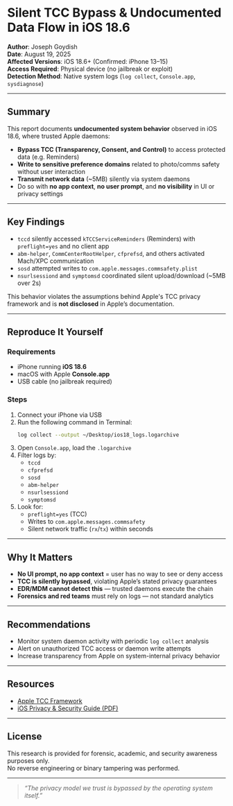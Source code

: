 # Silent TCC Bypass & Undocumented Data Flow in iOS 18.6

**Author**: Joseph Goydish  
**Date**: August 19, 2025  
**Affected Versions**: iOS 18.6+ (Confirmed: iPhone 13–15)  
**Access Required**: Physical device (no jailbreak or exploit)  
**Detection Method**: Native system logs (`log collect`, `Console.app`, `sysdiagnose`)  

---

##  Summary

This report documents **undocumented system behavior** observed in iOS 18.6, where trusted Apple daemons:

- **Bypass TCC (Transparency, Consent, and Control)** to access protected data (e.g. Reminders)
- **Write to sensitive preference domains** related to photo/comms safety without user interaction
- **Transmit network data** (~5MB) silently via system daemons
- Do so with **no app context**, **no user prompt**, and **no visibility** in UI or privacy settings

---

##  Key Findings

- `tccd` silently accessed `kTCCServiceReminders` (Reminders) with `preflight=yes` and no client app
- `abm-helper`, `CommCenterRootHelper`, `cfprefsd`, and others activated Mach/XPC communication
- `sosd` attempted writes to `com.apple.messages.commsafety.plist`
- `nsurlsessiond` and `symptomsd` coordinated silent upload/download (~5MB over 2s)

This behavior violates the assumptions behind Apple's TCC privacy framework and is **not disclosed** in Apple’s documentation.

---

##  Reproduce It Yourself

### Requirements
- iPhone running **iOS 18.6**
- macOS with Apple **Console.app**
- USB cable (no jailbreak required)

### Steps

1. Connect your iPhone via USB
2. Run the following command in Terminal:
    ```bash
    log collect --output ~/Desktop/ios18_logs.logarchive
    ```
3. Open `Console.app`, load the `.logarchive`
4. Filter logs by:
    - `tccd`
    - `cfprefsd`
    - `sosd`
    - `abm-helper`
    - `nsurlsessiond`
    - `symptomsd`
5. Look for:
    - `preflight=yes` (TCC)
    - Writes to `com.apple.messages.commsafety`
    - Silent network traffic (`rx`/`tx`) within seconds

---

##  Why It Matters

- **No UI prompt, no app context** = user has no way to see or deny access
- **TCC is silently bypassed**, violating Apple’s stated privacy guarantees
- **EDR/MDM cannot detect this** — trusted daemons execute the chain
- **Forensics and red teams** must rely on logs — not standard analytics

---

##  Recommendations

- Monitor system daemon activity with periodic `log collect` analysis
- Alert on unauthorized TCC access or daemon write attempts
- Increase transparency from Apple on system-internal privacy behavior

---

##  Resources

- [Apple TCC Framework](https://developer.apple.com/documentation/bundleresources/entitlements)
- [iOS Privacy & Security Guide (PDF)](https://www.apple.com/privacy/docs/iOS_Security_Guide.pdf)

---

##  License

This research is provided for forensic, academic, and security awareness purposes only.  
No reverse engineering or binary tampering was performed.

---

>  *“The privacy model we trust is bypassed by the operating system itself.”*

